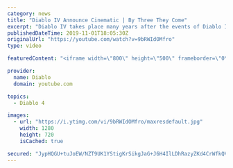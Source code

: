 ```yaml
---
category: news
title: "Diablo IV Announce Cinematic | By Three They Come"
excerpt: "Diablo IV takes place many years after the events of Diablo III, after millions have been slaughtered by the actions of the High Heavens and Burning Hells alike."
publishedDateTime: 2019-11-01T18:05:30Z
originalUrl: "https://youtube.com/watch?v=9bRWIdOMfro"
type: video

featuredContent: "<iframe width=\"800\" height=\"500\" frameborder=\"0\" src=\"https://www.youtube.com/embed/9bRWIdOMfro\" allow=\"accelerometer; autoplay; encrypted-media; gyroscope; picture-in-picture\" allowfullscreen></iframe>"

provider:
  name: Diablo
  domain: youtube.com

topics:
  - Diablo 4

images:
  - url: "https://i.ytimg.com/vi/9bRWIdOMfro/maxresdefault.jpg"
    width: 1280
    height: 720
    isCached: true

secured: "JypHQGU+tuJoEW/NZT9UK1YStigKrSikgJaG+J6H4IlLDhRazyZKd4CrWfkQVtUKKVqxhyAwjRI1nUE2wmKzf/TmIPG2WQLlWVqHmJwqmSeGXb8lya4vXZxKNla1x1C8jeowoklTeTro27YtQCiNBEPm7O5DwlpK9xVlVeDf4UyJY2dx5MHJb6BpZRxT9zB7jxzvlj/1I305PAPVTixK5yc9iQURe6mmTik0aHTZd8jdPp3Cyjlk6Q0tWW3FT73A7B1Cum5Aoq2lC1wjQGmMjeqOyzcinkyQZKcNh8BWg/X1K2gx6/3k4+UVNhhPuRqk/z23brEseh+Dw7xA8UjguX/2F5059UNeX/XAAxnxwaP39GRs6iCoUVYX6wrChk9ma0+7gxA+ig/sDQyROChW2uDQMeGLycZ/J0VNCaBVRS9OxuTGO/4KjgtwXuxVQ/Rm;YrvTuc3b3DnpIAB3e9Uf3w=="
---
```


